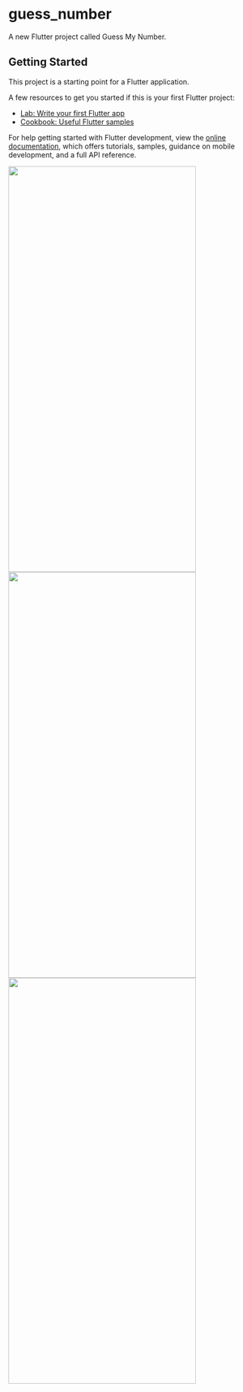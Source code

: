 # guess_number

A new Flutter project called Guess My Number.

## Getting Started

This project is a starting point for a Flutter application.

A few resources to get you started if this is your first Flutter project:

- [Lab: Write your first Flutter app](https://docs.flutter.dev/get-started/codelab)
- [Cookbook: Useful Flutter samples](https://docs.flutter.dev/cookbook)

For help getting started with Flutter development, view the
[online documentation](https://docs.flutter.dev/), which offers tutorials,
samples, guidance on mobile development, and a full API reference.

<img src="https://user-images.githubusercontent.com/1781580/204146819-42db29cd-82e2-4e3d-920e-82c9dcd66461.png" width="370" height="800">
<img src="https://user-images.githubusercontent.com/1781580/204146836-7a2aa120-3cc7-4e5b-b96c-eb11c136eb65.png" width="370" height="800">
<img src="https://user-images.githubusercontent.com/1781580/204146858-830b90ca-47d6-4167-9248-d1cedef976dc.png" width="370" height="800">
